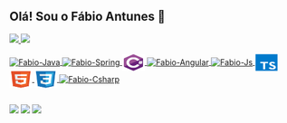 ## Olá! Sou o Fábio Antunes 👋

<div align="start">
  <a href="https://github.com/FabioAntunesO">
  <img height="180em" src="https://github-readme-stats.vercel.app/api?username=FabioAntunesO&show_icons=false&theme=white&include_all_commits=true&count_private=false"/>
  <img height="180em" src="https://github-readme-stats.vercel.app/api/top-langs/?username=FabioAntunesO&layout=compact&langs_count=7&theme=white"/>
</div>
  
<div style="display: inline_block"><br>
  <img align="center" alt="Fabio-Java" height="30" width="40" src="https://cdn.jsdelivr.net/gh/devicons/devicon/icons/java/java-original.svg">
  <img align="center" alt="Fabio-Spring" height="30" width="40" src="https://cdn.jsdelivr.net/gh/devicons/devicon/icons/spring/spring-original.svg">
  <img align="center" alt="Fabio-Csharp" height="30" width="40" src="https://raw.githubusercontent.com/devicons/devicon/master/icons/csharp/csharp-original.svg">
  <img align="center" alt="Fabio-Angular" height="30" width="40" src="https://cdn.jsdelivr.net/gh/devicons/devicon/icons/angularjs/angularjs-original.svg">
  <img align="center" alt="Fabio-Js" height="30" width="40" src="https://cdn.jsdelivr.net/gh/devicons/devicon/icons/javascript/javascript-original.svg">
  <img align="center" alt="Fabio-Ts" height="30" width="40" src="https://raw.githubusercontent.com/devicons/devicon/master/icons/typescript/typescript-plain.svg">
  <img align="center" alt="Fabio-HTML" height="30" width="40" src="https://raw.githubusercontent.com/devicons/devicon/master/icons/html5/html5-original.svg">
  <img align="center" alt="Fabio-CSS" height="30" width="40" src="https://raw.githubusercontent.com/devicons/devicon/master/icons/css3/css3-original.svg">
  <img align="center" alt="Fabio-Csharp" height="30" width="40" src="https://cdn.jsdelivr.net/gh/devicons/devicon/icons/mysql/mysql-original.svg">
</div>
 
  ##
  
<div>
  <a href="https://discord.com/channels/@me" target="_blank"><img src="https://img.shields.io/badge/Discord-7289DA?style=for-the-badge&logo=discord&logoColor=white"                 target="_blank"></a> 
  <a href = "mailto:fabioantunes15@hotmail.com"><img src="https://img.shields.io/badge/Microsoft_Outlook-0078D4?style=for-the-badge&logo=microsoft-outlook&logoColor=white"           target="_blank"></a>
  <a href="https://www.linkedin.com/in/fabio-antunes-de-oliveira-a26a9469/" target="_blank"><img src="https://img.shields.io/badge/-LinkedIn-%230077B5?style=for-the-badge&logo=linkedin&logoColor=white" target="_blank"></a>    
</div>
